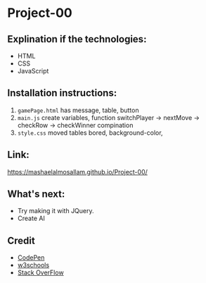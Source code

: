 # Project-00
## Explination if the technologies:
* HTML
* CSS
* JavaScript
## Installation instructions:
1. `gamePage.html` has message, table, button
2. `main.js` create variables, function switchPlayer -> nextMove -> checkRow -> checkWinner compination
3. `style.css` moved tables bored, background-color, 

## Link:
   https://mashaelalmosallam.github.io/Project-00/   

## What's next:
* Try making it with JQuery.
* Create AI

## Credit
* [CodePen](https://codepen.io/)
* [w3schools](https://www.w3schools.com/)
* [Stack OverFlow](https://stackoverflow.com/)
  
